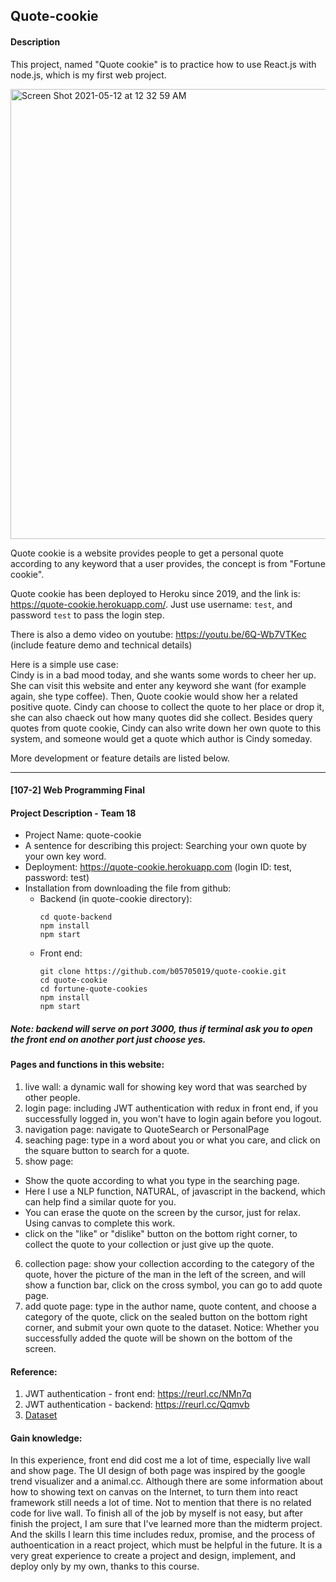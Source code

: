 ## Quote-cookie
#### Description

This project, named "Quote cookie" is to practice how to use React.js with node.js, which is my first web project.

<img width="720" alt="Screen Shot 2021-05-12 at 12 32 59 AM" src="https://user-images.githubusercontent.com/33059448/117852237-b2990a00-b2b9-11eb-9d90-7ab3e116b9bb.png">

Quote cookie is a website provides people to get a personal quote according to any keyword that a user provides, the concept is from "Fortune cookie".

Quote cookie has been deployed to Heroku since 2019, and the link is: https://quote-cookie.herokuapp.com/.
Just use username: `test`, and password `test` to pass the login step.

There is also a demo video on youtube: https://youtu.be/6Q-Wb7VTKec (include feature demo and technical details)

Here is a simple use case: <br/>
Cindy is in a bad mood today, and she wants some words to cheer her up. 
She can visit this website and enter any keyword she want (for example again, she type coffee).
Then, Quote cookie would show her a related positive quote. 
Cindy can choose to collect the quote to her place or drop it, she can also chaeck out how many quotes did she collect.
Besides query quotes from quote cookie, Cindy can also write down her own quote to this system, and someone would get a quote which author is Cindy someday.

More development or feature details are listed below.

---

#### [107-2] Web Programming Final
#### Project Description - Team 18
* Project Name: quote-cookie
* A sentence for describing this project: Searching your own quote by your own key word.
* Deployment: https://quote-cookie.herokuapp.com (login ID: test, password: test)
* Installation from downloading the file from github:
  * Backend (in quote-cookie directory):
    ```
    cd quote-backend
    npm install
    npm start
    ```
  * Front end:
    ```
    git clone https://github.com/b05705019/quote-cookie.git
    cd quote-cookie
    cd fortune-quote-cookies
    npm install
    npm start
    ```
##### Note: backend will serve on port 3000, thus if terminal ask you to open the front end on another port just choose yes.
#### Pages and functions in this website:
1. live wall: a dynamic wall for showing key word that was searched by other people. 
2. login page: including JWT authentication with redux in front end, if you successfully logged in, you won't have to login again before you logout.
3. navigation page: navigate to QuoteSearch or PersonalPage
4. seaching page: type in a word about you or what you care, and click on the square button to search for a quote.
5. show page: 
  * Show the quote according to what you type in the searching page. 
  * Here I use a NLP function, NATURAL, of javascript in the backend, which can help find a similar quote for you.
  * You can erase the quote on the screen by the cursor, just for relax. Using canvas to complete this work.
  * click on the "like" or "dislike" button on the bottom right corner, to collect the quote to your collection or just give up the quote.
6. collection page: show your collection according to the category of the quote, hover the picture of the man in the left of the screen, and will show a function bar, click on the cross symbol, you can go to add quote page.
7. add quote page: type in the author name, quote content, and choose a category of the quote, click on the sealed button on the bottom right corner, and submit your own quote to the dataset. Notice: Whether you successfully added the quote will be shown on the bottom of the screen.

#### Reference:
1. JWT authentication - front end: https://reurl.cc/NMn7q
2. JWT authentication - backend: https://reurl.cc/Qqmvb
3. [Dataset](https://www.kaggle.com/akmittal/quotes-dataset)
#### Gain knowledge:
In this experience, front end did cost me a lot of time, especially live wall and show page. The UI design of both page was inspired by the google trend visualizer and a animal.cc. Although there are some information about how to showing text on canvas on the Internet, to turn them into react framework still needs a lot of time. Not to mention that there is no related code for live wall. To finish all of the job by myself is not easy, but after finish the project, I am sure that I've learned more than the midterm project. And the skills I learn this time includes redux, promise, and the process of authoentication in a react project, which must be helpful in the future. It is a very great experience to create a project and design, implement, and deploy only by my own, thanks to this course. 
